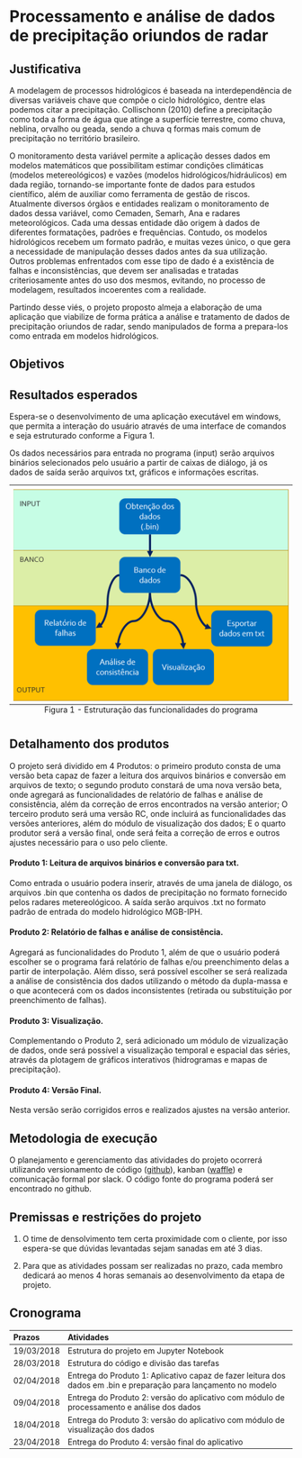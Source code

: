 
# Processamento e análise de dados de precipitação oriundos de radar

## Justificativa

A modelagem de processos hidrológicos é baseada na interdependência de diversas variáveis chave que compõe o ciclo hidrológico, dentre elas podemos citar a precipitação. Collischonn (2010) define a precipitação como toda a forma de água que atinge a superfície terrestre, como chuva, neblina, orvalho ou geada, sendo a chuva q formas mais comum de precipitação no território brasileiro.


O monitoramento desta variável permite a aplicação desses dados em modelos matemáticos que possibilitam estimar condições climáticas (modelos metereológicos) e vazões (modelos hidrológicos/hidráulicos) em dada região, tornando-se importante fonte de dados para estudos científico, além de auxiliar como ferramenta de gestão de riscos. 
Atualmente diversos órgãos e entidades realizam o monitoramento de dados dessa variável, como Cemaden, Semarh, Ana e radares meteorológicos. Cada uma dessas entidade dão origem à dados de diferentes formatações, padrões e frequências. Contudo, os modelos hidrológicos recebem um formato padrão, e muitas vezes único, o que gera a necessidade de manipulação desses dados antes da sua utilização. Outros problemas enfrentados com esse tipo de dado é a existência de falhas e inconsistências, que devem ser analisadas e tratadas criteriosamente antes do uso dos mesmos, evitando, no processo de modelagem, resultados incoerentes com a realidade.


Partindo desse viés, o projeto proposto almeja a elaboração de uma aplicação que viabilize de forma prática a análise e tratamento de dados de precipitação oriundos de radar, sendo manipulados de forma a prepara-los como entrada em modelos hidrológicos.

## Objetivos

## Resultados esperados

Espera-se o desenvolvimento de uma aplicação executável em windows, que permita a interação do usuário através de uma interface de comandos e seja estruturado conforme a Figura 1. 


Os dados necessários para entrada no programa (input) serão arquivos binários selecionados pelo usuário a partir de caixas de diálogo, já os dados de saída serão arquivos txt, gráficos e informações escritas. 

<table class="image">
<caption align="bottom">Figura 1 - Estruturação das funcionalidades do programa</caption>
<tr><td><img src="funcionalidades.png" alt="funcionalidades" width=500/>
</td></tr>
</table>


## Detalhamento dos produtos

O projeto será dividido em 4 Produtos: o primeiro produto consta de uma versão beta capaz de fazer a leitura dos arquivos binários e conversão em arquivos de texto; o segundo produto constará de uma nova versão beta, onde agregará as funcionalidades de relatório de falhas e análise de consistência, além da correção de erros encontrados na versão anterior; O terceiro produto será uma versão RC, onde incluirá as funcionalidades das versões anteriores, além do módulo de visualização dos dados; E o quarto produtor será a versão final, onde será feita a correção de erros e outros ajustes necessário para o uso pelo cliente.

#### Produto 1: Leitura de arquivos binários e conversão para txt.

Como entrada o usuário podera inserir, através de uma janela de diálogo, os arquivos .bin que contenha os dados de precipitação no formato fornecido pelos radares metereológicoo. A saída serão arquivos .txt no formato padrão de entrada do modelo hidrológico MGB-IPH.


#### Produto 2: Relatório de falhas e análise de consistência.

Agregará as funcionalidades do Produto 1, além de que o usuário poderá escolher se o programa fará relatório de falhas e/ou preenchimento delas a partir de interpolação. Além disso, será possível escolher se será realizada a análise de consistência dos dados utilizando o método da dupla-massa e o que acontecerá com os dados inconsistentes (retirada ou substituição por preenchimento de falhas).

#### Produto 3: Visualização.

Complementando o Produto 2, será adicionado um módulo de vizualização de dados, onde será possível a visualização temporal e espacial das séries, através da plotagem de gráficos interativos (hidrogramas e mapas de precipitação).

#### Produto 4: Versão Final.

Nesta versão serão corrigidos erros e realizados ajustes na versão anterior.

## Metodologia de execução

O planejamento e gerenciamento das atividades do projeto ocorrerá utilizando versionamento de código ([github](http://github.com/ewerton94/rain_consistency)), kanban ([waffle](https://waffle.io/ewerton94/rain_consistency)) e comunicação formal por slack. O código fonte do programa poderá ser encontrado no github.

## Premissas e restrições do projeto

1. O time de densolvimento tem certa proximidade com o cliente, por isso espera-se que dúvidas levantadas sejam sanadas em até 3 dias. 


2. Para que as atividades possam ser realizadas no prazo, cada membro dedicará ao menos 4 horas semanais ao desenvolvimento da etapa de projeto.

## Cronograma

|Prazos     | Atividades         
| :------------- |:-------------|
| 19/03/2018     |Estrutura do projeto em Jupyter Notebook |
| 28/03/2018    |Estrutura do código e divisão das tarefas |  
| 02/04/2018 |Entrega do Produto 1: Aplicativo capaz de fazer leitura dos dados em .bin e preparação para lançamento no modelo|
| 09/04/2018      | Entrega do Produto 2: versão do aplicativo com módulo de processamento e análise dos dados |
| 18/04/2018 | Entrega do Produto 3: versão do aplicativo com módulo de visualização dos dados |
| 23/04/2018 | Entrega do Produto 4: versão final do aplicativo |
